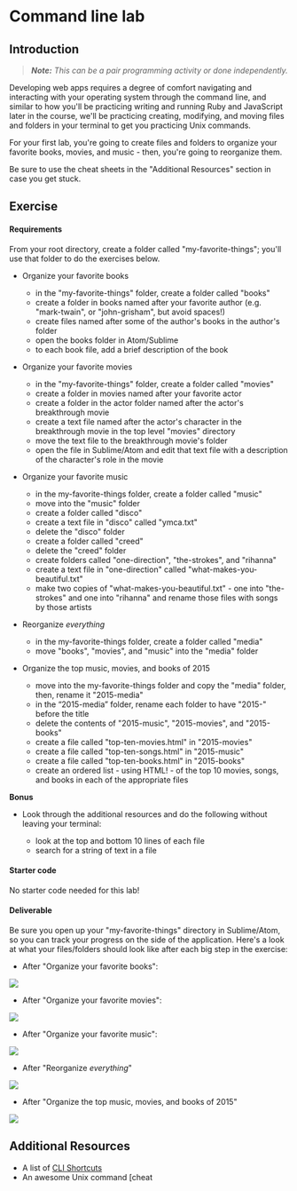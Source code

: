 # Command line lab

## Introduction

> ***Note:*** _This can be a pair programming activity or done independently._

Developing web apps requires a degree of comfort navigating and interacting with your operating system through the command line, and similar to how you'll be practicing writing and running Ruby and JavaScript later in the course, we'll be practicing creating, modifying, and moving files and folders in your terminal to get you practicing Unix commands.

For your first lab, you're going to create files and folders to organize your favorite books, movies, and music - then, you're going to reorganize them.

Be sure to use the cheat sheets in the "Additional Resources" section in case you get stuck.

## Exercise

#### Requirements

From your root directory, create a folder called "my-favorite-things"; you'll use that folder to do the exercises below.

- Organize your favorite books
  - in the "my-favorite-things" folder, create a folder called "books"
  - create a folder in books named after your favorite author (e.g. "mark-twain", or "john-grisham", but avoid spaces!)
  - create files named after some of the author's books in the author's folder
  - open the books folder in Atom/Sublime
  - to each book file, add a brief description of the book


- Organize your favorite movies

  - in the "my-favorite-things" folder, create a folder called "movies"
  - create a folder in movies named after your favorite actor
  - create a folder in the actor folder named after the actor's breakthrough movie
  - create a text file named after the actor's character in the breakthrough movie in the top level "movies" directory
  - move the text file to the breakthrough movie's folder
  - open the file in Sublime/Atom and edit that text file with a description of the character's role in the movie


- Organize your favorite music

  - in the my-favorite-things folder, create a folder called "music"
  - move into the "music" folder
  - create a folder called "disco"
  - create a text file in "disco" called "ymca.txt"
  - delete the "disco" folder
  - create a folder called "creed"
  - delete the "creed" folder
  - create folders called "one-direction", "the-strokes", and "rihanna"
  - create a text file in "one-direction" called "what-makes-you-beautiful.txt"
  - make two copies of "what-makes-you-beautiful.txt" - one into "the-strokes" and one into "rihanna" and rename those files with songs by those artists


- Reorganize _everything_

  - in the my-favorite-things folder, create a folder called "media"
  - move "books", "movies", and "music" into the "media" folder


- Organize the top music, movies, and books of 2015

  - move into the my-favorite-things folder and copy the "media" folder, then, rename it "2015-media"
  - in the “2015-media” folder, rename each folder to have "2015-" before the title
  - delete the contents of "2015-music", "2015-movies", and "2015-books"
  - create a file called "top-ten-movies.html" in "2015-movies"
  - create a file called "top-ten-songs.html" in "2015-music"
  - create a file called "top-ten-books.html" in "2015-books"
  - create an ordered list - using HTML! - of the top 10 movies, songs, and books in each of the appropriate files

**Bonus**

- Look through the additional resources and do the following without leaving your terminal:

  - look at the top and bottom 10 lines of each file
  - search for a string of text in a file

#### Starter code

No starter code needed for this lab!

#### Deliverable

Be sure you open up your "my-favorite-things" directory in Sublime/Atom, so you can track your progress on the side of the application. Here's a look at what your files/folders should look like after each big step in the exercise:

- After "Organize your favorite books":

![](https://i.imgur.com/ySAjOeO.png)

- After "Organize your favorite movies":

![](https://i.imgur.com/h8WcyVE.png)

- After "Organize your favorite music":

![](https://i.imgur.com/T4E3eAg.png)

- After "Reorganize _everything_"

![](https://i.imgur.com/GEoIps9.png)

- After "Organize the top music, movies, and books of 2015"

![](https://i.imgur.com/EM2m8mL.png)


## Additional Resources

- A list of [CLI Shortcuts](https://gist.github.com/alexpchin/01caa027b825d5f98871)
- An awesome Unix command [cheat 

